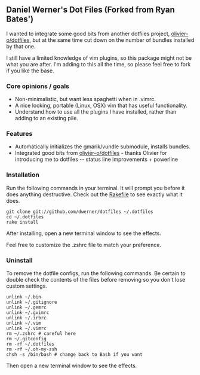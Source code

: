 ## Daniel Werner's Dot Files (Forked from Ryan Bates')

I wanted to integrate some good bits from another dotfiles project, [olivier-o/dotfiles](https://github.com/olivier-o/dotfiles), but at the same time cut down on the number of bundles installed by that one.

I still have a limited knowledge of vim plugins, so this package might not be what you are after. I'm adding to this all the time, so please feel free to fork if you like the base.

### Core opinions / goals

- Non-minimalistic, but want less spaghetti when in .vimrc.
- A nice looking, portable (Linux, OSX) vim that has useful functionality.
- Understand how to use all the plugins I have installed, rather than adding to an existing pile.

### Features

- Automatically initializes the gmarik/vundle submodule, installs bundles.
- Integrated good bits from [olivier-o/dotfiles](https://github.com/olivier-o/dotfiles) - thanks Olivier for introducing me to dotfiles
-- status line improvements + powerline

### Installation

Run the following commands in your terminal. It will prompt you before it does anything destructive. Check out the [Rakefile](https://github.com/dwerner/dotfiles/blob/custom-bash-zsh/Rakefile) to see exactly what it does.

```terminal
git clone git://github.com/dwerner/dotfiles ~/.dotfiles
cd ~/.dotfiles
rake install
```

After installing, open a new terminal window to see the effects.

Feel free to customize the .zshrc file to match your preference.

### Uninstall

To remove the dotfile configs, run the following commands. Be certain to double check the contents of the files before removing so you don't lose custom settings.

```
unlink ~/.bin
unlink ~/.gitignore
unlink ~/.gemrc
unlink ~/.gvimrc
unlink ~/.irbrc
unlink ~/.vim
unlink ~/.vimrc
rm ~/.zshrc # careful here
rm ~/.gitconfig
rm -rf ~/.dotfiles
rm -rf ~/.oh-my-zsh
chsh -s /bin/bash # change back to Bash if you want
```

Then open a new terminal window to see the effects.

